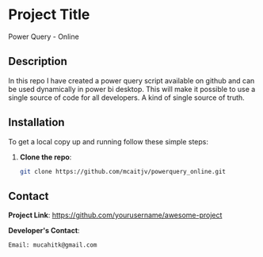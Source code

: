 

# Project Title
Power Query - Online

## Description
In this repo I have created a power query script available on github and can be used dynamically in power bi desktop. This will make it possible to use a single source of code for all developers. A kind of single source of truth.

## Installation
To get a local copy up and running follow these simple steps:
1. **Clone the repo**:
   ```bash
   git clone https://github.com/mcaitjv/powerquery_online.git
   
## Contact

**Project Link**: https://github.com/yourusername/awesome-project

**Developer's Contact**:

    Email: mucahitk@gmail.com
